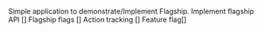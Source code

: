 Simple application to demonstrate/Implement Flagship.
Implement flagship API []
Flagship flags []
Action tracking []
Feature flag[]
